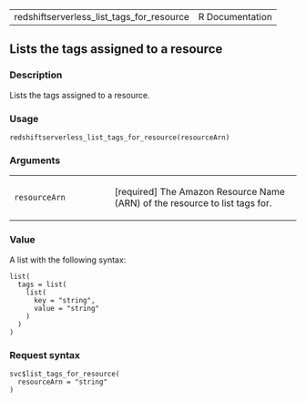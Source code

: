 <table style="width: 100%;">
<tbody>
<tr class="odd">
<td>redshiftserverless_list_tags_for_resource</td>
<td style="text-align: right;">R Documentation</td>
</tr>
</tbody>
</table>

## Lists the tags assigned to a resource

### Description

Lists the tags assigned to a resource.

### Usage

    redshiftserverless_list_tags_for_resource(resourceArn)

### Arguments

<table>
<colgroup>
<col style="width: 35%" />
<col style="width: 65%" />
</colgroup>
<tbody>
<tr class="odd">
<td><code
id="redshiftserverless_list_tags_for_resource_:_resourceArn">resourceArn</code></td>
<td><p>[required] The Amazon Resource Name (ARN) of the resource to list
tags for.</p></td>
</tr>
</tbody>
</table>

### Value

A list with the following syntax:

    list(
      tags = list(
        list(
          key = "string",
          value = "string"
        )
      )
    )

### Request syntax

    svc$list_tags_for_resource(
      resourceArn = "string"
    )
